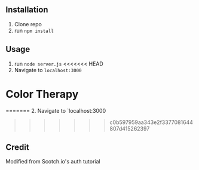 ## Installation

1. Clone repo
2. run `npm install`

## Usage

1. run `node server.js`
<<<<<<< HEAD
2. Navigate to `localhost:3000`

# Color Therapy


=======
2. Navigate to `localhost:3000
>>>>>>> c0b597959aa343e2f3377081644807d415262397

## Credit

Modified from Scotch.io's auth tutorial
